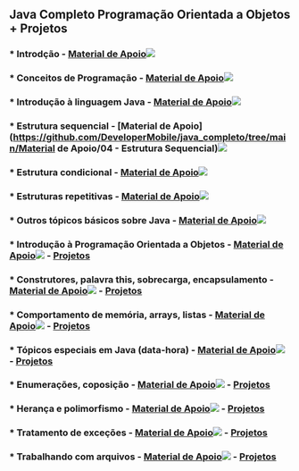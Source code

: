 ## Java Completo Programação Orientada a Objetos + Projetos

### * Introdção - [Material de Apoio](https://github.com/DeveloperMobile/java_completo/tree/main/Material%20de%20Apoio/01%20-%20Introdu%C3%A7%C3%A3o)![](/home/tiago/Imagens/livros.png)

### * Conceitos de Programação - [Material de Apoio](https://github.com/DeveloperMobile/java_completo/tree/main/Material%20de%20Apoio/02%20-%20Conceitos%20de%20Programa%C3%A7%C3%A3o)![](/home/tiago/Imagens/livros.png)

### * Introdução à linguagem Java - [Material de Apoio](https://github.com/DeveloperMobile/java_completo/tree/main/Material%20de%20Apoio/03%20-%20Introdu%C3%A7%C3%A3o%20a%20Linguagem%20Java)![](/home/tiago/Imagens/livros.png)

### * Estrutura sequencial - [Material de Apoio](https://github.com/DeveloperMobile/java_completo/tree/main/Material de Apoio/04 - Estrutura Sequencial)![](/home/tiago/Imagens/livros.png)

### * Estrutura condicional - [Material de Apoio](https://github.com/DeveloperMobile/java_completo/tree/main/Material%20de%20Apoio/05%20-%20Conceitos%20de%20Programa%C3%A7%C3%A3o)![](/home/tiago/Imagens/livros.png)

### * Estruturas repetitivas - [Material de Apoio](https://github.com/DeveloperMobile/java_completo/tree/main/Material%20de%20Apoio/06%20-%20Conceitos%20de%20Programa%C3%A7%C3%A3o)![](/home/tiago/Imagens/livros.png)

### * Outros tópicos básicos sobre Java - [Material de Apoio](https://github.com/DeveloperMobile/java_completo/tree/main/Material%20de%20Apoio/07%20-%20Conceitos%20de%20Programa%C3%A7%C3%A3o)![](/home/tiago/Imagens/livros.png)

### * Introdução à Programação Orientada a Objetos - [Material de Apoio](https://github.com/DeveloperMobile/java_completo/tree/main/Material%20de%20Apoio/08%20-%20Conceitos%20de%20Programa%C3%A7%C3%A3o)![](/home/tiago/Imagens/livros.png) - [Projetos](https://github.com/DeveloperMobile/java_completo/tree/main/Projetos/08%20-%20Introdu%C3%A7%C3%A3o%20a%20POO)

### * Construtores, palavra this, sobrecarga, encapsulamento - [Material de Apoio](https://github.com/DeveloperMobile/java_completo/tree/main/Material%20de%20Apoio/09%20-%20Conceitos%20de%20Programa%C3%A7%C3%A3o)![](/home/tiago/Imagens/livros.png) - [Projetos](https://github.com/DeveloperMobile/java_completo/tree/main/Projetos/09%20-%20Construtores)

### *  Comportamento de memória, arrays, listas - [Material de Apoio](https://github.com/DeveloperMobile/java_completo/tree/main/Material%20de%20Apoio/10%20-%20Conceitos%20de%20Programa%C3%A7%C3%A3o)![](/home/tiago/Imagens/livros.png) - [Projetos](https://github.com/DeveloperMobile/java_completo/tree/main/Projetos/10%20-%20Comportamento%20de%20memoria)

### * Tópicos especiais em Java (data-hora) - [Material de Apoio](https://github.com/DeveloperMobile/java_completo/tree/main/Material%20de%20Apoio/11%20-%20Conceitos%20de%20Programa%C3%A7%C3%A3o)![](/home/tiago/Imagens/livros.png) - [Projetos](https://github.com/DeveloperMobile/java_completo/tree/main/Projetos/11%20-%20Topicos%20especiais)

### * Enumerações, coposição - [Material de Apoio](https://github.com/DeveloperMobile/java_completo/tree/main/Material%20de%20Apoio/12%20-%20Conceitos%20de%20Programa%C3%A7%C3%A3o)![](/home/tiago/Imagens/livros.png) - [Projetos](https://github.com/DeveloperMobile/java_completo/tree/main/Projetos/12%20-%20Enumeracoes/enumeracoes)

### * Herança e polimorfismo - [Material de Apoio](https://github.com/DeveloperMobile/java_completo/tree/main/Material%20de%20Apoio/14%20-%20Conceitos%20de%20Programa%C3%A7%C3%A3o)![](/home/tiago/Imagens/livros.png) - [Projetos](https://github.com/DeveloperMobile/java_completo/tree/main/Projetos/13%20-%20%20Heranca/heranca)

### * Tratamento de exceções - [Material de Apoio](https://github.com/DeveloperMobile/java_completo/tree/main/Material%20de%20Apoio/13%20-%20Conceitos%20de%20Programa%C3%A7%C3%A3o)![](/home/tiago/Imagens/livros.png) - [Projetos](https://github.com/DeveloperMobile/java_completo/tree/main/Projetos/14%20-%20Excecoes/excecoes)

### * Trabalhando com arquivos - [Material de Apoio](https://github.com/DeveloperMobile/java_completo/tree/main/Material%20de%20Apoio/15%20-%20Conceitos%20de%20Programa%C3%A7%C3%A3o)![](/home/tiago/Imagens/livros.png) - [Projetos](https://github.com/DeveloperMobile/java_completo/tree/main/Projetos/15%20-%20Arquivos/arquivos)
